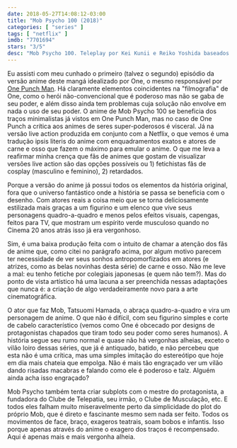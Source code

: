 ```yaml
---
date: 2018-05-27T14:08:12-03:00
title: "Mob Psycho 100 (2018)"
categories: [ "series" ]
tags: [ "netflix" ]
imdb: "7701694"
stars: "3/5"
desc: "Mob Psycho 100. Teleplay por Kei Kunii e Reiko Yoshida baseados no mangá de One. Com Tatsuomi Hamada, Atsushi Arai, Masayuki Deai."
---
```

Eu assisti com meu cunhado o primeiro (talvez o segundo) episódio da versão anime deste mangá idealizado por One, o mesmo responsável por [One Punch Man](/one-punch-man-wanpanman). Há claramente elementos coincidentes na "filmografia" de One, como o herói não-convencional que é poderoso mas não se gaba de seu poder, e além disso ainda tem problemas cuja solução não envolve em nada o uso de seu poder. O anime de Mob Psycho 100 se beneficia dos traços minimalistas já vistos em One Punch Man, mas no caso de One Punch a crítica aos animes de seres super-poderosos é visceral. Já na versão live action produzida em conjunto com a Netflix, o que vemos é uma tradução ipsis literis do anime com enquadramentos exatos e atores de carne e osso que fazem o máximo para emular o anime. O que me leva a reafirmar minha crença que fãs de animes que gostam de visualizar versões live action são das opções possíveis ou 1) fetichistas fãs de cosplay (masculino e feminino), 2) retardados.

Porque a versão do anime já possui todos os elementos da história original, fora que o universo fantástico onde a história se passa se beneficia com o desenho. Com atores reais a coisa meio que se torna deliciosamente estilizada mais graças a um figurino e um elenco que vive seus personagens quadro-a-quadro e menos pelos efeitos visuais, capengas, feitos para TV, que mostram um espírito verde musculoso quando no Cinema 20 anos atrás isso já era vergonhoso.

Sim, é uma baixa produção feita com o intuito de chamar a atenção dos fãs de anime que, como citei no parágrafo acima, por algum motivo parecem ter necessidade de ver seus sonhos antropomorfizados em atores (e atrizes, como as belas novinhas desta série) de carne e osso. Não me leve a mal: eu tenho fetiche por colegiais japonesas (e quem não tem?). Mas do ponto de vista artístico há uma lacuna a ser preenchida nessas adaptações que nunca é: a criação de algo verdadeiramente novo para a arte cinematográfica.

O ator que faz Mob, Tatsuomi Hamada, o abraça quadro-a-quadro e vira um personagem de anime. O que não é difícil, com seu figurino simples e corte de cabelo característico (vemos como One é obcecado por designs de protagonistas chapados que tiram todo seu poder como seres humanos). A história segue seu rumo normal e quase não há vergonhas alheias, exceto o vilão loiro dessas séries, que já é antiquado, batido, e não percebeu que esta não é uma crítica, mas uma simples imitação do estereótipo que hoje em dia mais chateia que empolga. Não é mais tão engraçado ver um vilão dando risadas macabras e falando como ele é poderoso e talz. Alguém ainda acha isso engraçado?

Mob Psycho também tenta criar subplots com o mestre do protagonista, a fundadora do Clube de Telepatia, seu irmão, o Clube de Musculação, etc. E todos eles falham muito miseravelmente perto da simplicidade do plot do próprio Mob, que é direto e fascinante mesmo sem nada ser feito. Todos os movimentos de face, braço, exageros teatrais, soam bobos e infantis. Isso porque apenas através do anime o exagero dos traços é recompensado. Aqui é apenas mais e mais vergonha alheia.
